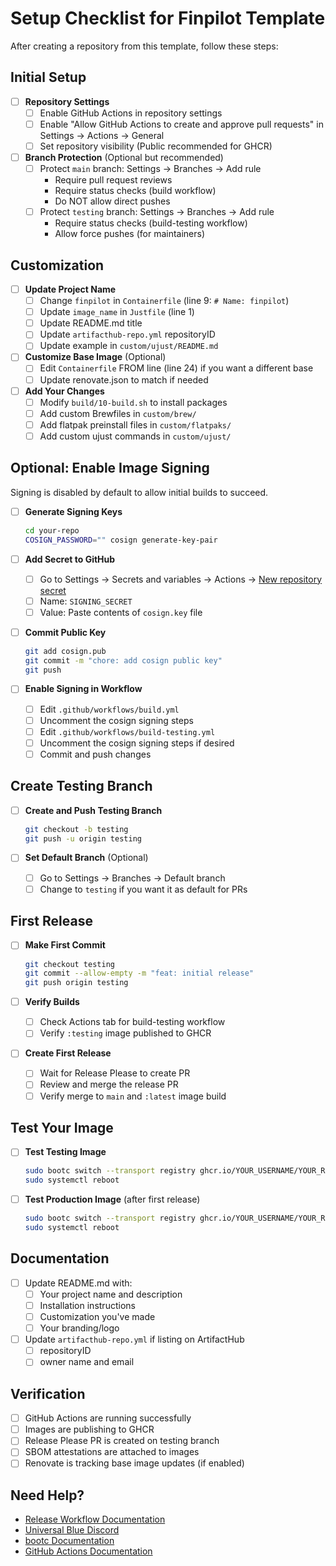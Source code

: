 # Setup Checklist for Finpilot Template

After creating a repository from this template, follow these steps:

## Initial Setup

- [ ] **Repository Settings**
  - [ ] Enable GitHub Actions in repository settings
  - [ ] Enable "Allow GitHub Actions to create and approve pull requests" in Settings → Actions → General
  - [ ] Set repository visibility (Public recommended for GHCR)

- [ ] **Branch Protection** (Optional but recommended)
  - [ ] Protect `main` branch: Settings → Branches → Add rule
    - Require pull request reviews
    - Require status checks (build workflow)
    - Do NOT allow direct pushes
  - [ ] Protect `testing` branch: Settings → Branches → Add rule
    - Require status checks (build-testing workflow)
    - Allow force pushes (for maintainers)

## Customization

- [ ] **Update Project Name**
  - [ ] Change `finpilot` in `Containerfile` (line 9: `# Name: finpilot`)
  - [ ] Update `image_name` in `Justfile` (line 1)
  - [ ] Update README.md title
  - [ ] Update `artifacthub-repo.yml` repositoryID
  - [ ] Update example in `custom/ujust/README.md`

- [ ] **Customize Base Image** (Optional)
  - [ ] Edit `Containerfile` FROM line (line 24) if you want a different base
  - [ ] Update renovate.json to match if needed

- [ ] **Add Your Changes**
  - [ ] Modify `build/10-build.sh` to install packages
  - [ ] Add custom Brewfiles in `custom/brew/`
  - [ ] Add flatpak preinstall files in `custom/flatpaks/`
  - [ ] Add custom ujust commands in `custom/ujust/`

## Optional: Enable Image Signing

Signing is disabled by default to allow initial builds to succeed.

- [ ] **Generate Signing Keys**
  ```bash
  cd your-repo
  COSIGN_PASSWORD="" cosign generate-key-pair
  ```

- [ ] **Add Secret to GitHub**
  - [ ] Go to Settings → Secrets and variables → Actions → [New repository secret](https://docs.github.com/en/actions/security-guides/encrypted-secrets#creating-encrypted-secrets-for-a-repository)
  - [ ] Name: `SIGNING_SECRET`
  - [ ] Value: Paste contents of `cosign.key` file

- [ ] **Commit Public Key**
  ```bash
  git add cosign.pub
  git commit -m "chore: add cosign public key"
  git push
  ```

- [ ] **Enable Signing in Workflow**
  - [ ] Edit `.github/workflows/build.yml`
  - [ ] Uncomment the cosign signing steps
  - [ ] Edit `.github/workflows/build-testing.yml`
  - [ ] Uncomment the cosign signing steps if desired
  - [ ] Commit and push changes

## Create Testing Branch

- [ ] **Create and Push Testing Branch**
  ```bash
  git checkout -b testing
  git push -u origin testing
  ```

- [ ] **Set Default Branch** (Optional)
  - [ ] Go to Settings → Branches → Default branch
  - [ ] Change to `testing` if you want it as default for PRs

## First Release

- [ ] **Make First Commit**
  ```bash
  git checkout testing
  git commit --allow-empty -m "feat: initial release"
  git push origin testing
  ```

- [ ] **Verify Builds**
  - [ ] Check Actions tab for build-testing workflow
  - [ ] Verify `:testing` image published to GHCR

- [ ] **Create First Release**
  - [ ] Wait for Release Please to create PR
  - [ ] Review and merge the release PR
  - [ ] Verify merge to `main` and `:latest` image build

## Test Your Image

- [ ] **Test Testing Image**
  ```bash
  sudo bootc switch --transport registry ghcr.io/YOUR_USERNAME/YOUR_REPO:testing
  sudo systemctl reboot
  ```

- [ ] **Test Production Image** (after first release)
  ```bash
  sudo bootc switch --transport registry ghcr.io/YOUR_USERNAME/YOUR_REPO:latest
  sudo systemctl reboot
  ```

## Documentation

- [ ] Update README.md with:
  - [ ] Your project name and description
  - [ ] Installation instructions
  - [ ] Customization you've made
  - [ ] Your branding/logo

- [ ] Update `artifacthub-repo.yml` if listing on ArtifactHub
  - [ ] repositoryID
  - [ ] owner name and email

## Verification

- [ ] GitHub Actions are running successfully
- [ ] Images are publishing to GHCR
- [ ] Release Please PR is created on testing branch
- [ ] SBOM attestations are attached to images
- [ ] Renovate is tracking base image updates (if enabled)

## Need Help?

- [Release Workflow Documentation](../RELEASE_WORKFLOW.md)
- [Universal Blue Discord](https://discord.gg/universal-blue)
- [bootc Documentation](https://containers.github.io/bootc/)
- [GitHub Actions Documentation](https://docs.github.com/en/actions)
